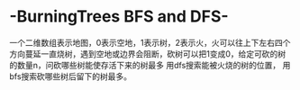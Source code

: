 # -BurningTrees BFS and DFS-
一个二维数组表示地图，0表示空地，1表示树，2表示火，火可以往上下左右四个方向蔓延一直烧树，遇到空地或边界会阻断，砍树可以把1变成0，给定可砍的树的数量n，问砍哪些树能使存活下来的树最多
用dfs搜索能被火烧的树的位置，
用bfs搜索砍哪些树后留下的树最多。
